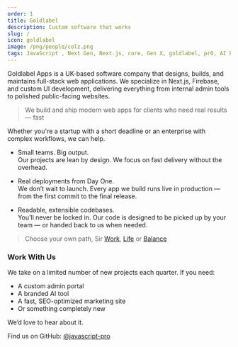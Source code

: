 ```yaml
---
order: 1
title: Goldlabel
description: Custom software that works
slug: /
icon: goldlabel
image: /png/people/colz.png
tags: JavaScript , Next Gen, Next.js, core, Gen X, goldlabel, pr0, AI Prompt Engineering, ChatGPT, OpenAI, Singularity, Frontend, Vanilla JS, TypeScript, React, Angular, Vue, Material UI, MUI, Flash, Server Side JavaScript, Node, Gatsby, NextJS, Headless CMS
---
```


Goldlabel Apps is a UK-based software company that designs, builds, and maintains full-stack web applications. We specialize in Next.js, Firebase, and custom UI development, delivering everything from internal admin tools to polished public-facing websites.

> We build and ship modern web apps for clients who need real results — fast

Whether you're a startup with a short deadline or an enterprise with complex workflows, we can help.

- Small teams. Big output.  
  Our projects are lean by design. We focus on fast delivery without the overhead.

- Real deployments from Day One.  
  We don’t wait to launch. Every app we build runs live in production — from the first commit to the final release.

- Readable, extensible codebases.  
  You’ll never be locked in. Our code is designed to be picked up by your team — or handed back to us when needed.

> Choose your own path, Sir [Work](/work), [Life](/life) or [Balance](/balance)

### Work With Us

We take on a limited number of new projects each quarter. If you need:

- A custom admin portal
- A branded AI tool
- A fast, SEO-optimized marketing site
- Or something completely new

We’d love to hear about it.

Find us on GitHub: [@javascript-pro](https://github.com/javascript-pro)
